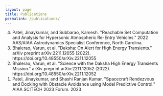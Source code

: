 ```yaml
---
layout: page
title: Publications
permalink: /publications/
---
```


<ol reversed>
  <li>Patel, Jinaykumar, and Subbarao, Kamesh. "Reachable Set Computation and Analysis for Hypersonic Atmospheric Re-Entry Vehicles." 2022 AAS/AIAA Astrodynamics Specialist Conference, North Carolina.</li>
  <li>Bhalerao, Varun, et al. "Daksha: On Alert for High Energy Transients." arXiv preprint arXiv:2211.12055 (2022). https://doi.org/10.48550/arXiv.2211.12055</li>
  <li>Bhalerao, Varun, et al. "Science with the Daksha High Energy Transients Mission." arXiv preprint arXiv:2211.12052 (2022). https://doi.org/10.48550/arXiv.2211.12052</li>
  <li>Patel, Jinaykumar, and Shashi Ranjan Kumar. "Spacecraft Rendezvous and Docking with Obstacle Avoidance using Model Predictive Control." AIAA SCITECH 2023 Forum. 2023</li>
</ol>

